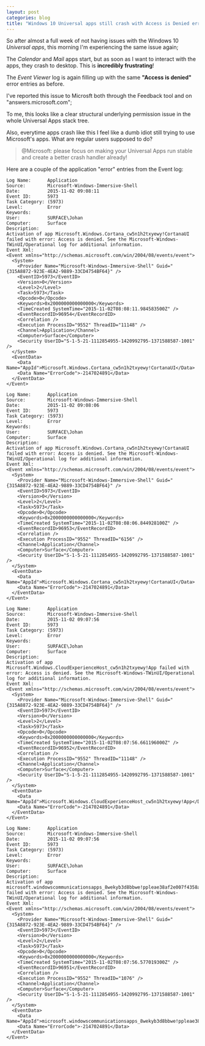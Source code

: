 ```yaml
---
layout: post
categories: blog
title: "Windows 10 Universal apps still crash with Access is Denied errors"
---
```


So after almost a full week of not having issues with the Windows 10 *Universal apps*, this morning I'm experiencing the same issue again;

The *Calendar* and *Mail* apps start, but as soon as I want to interact with the apps, they crash to desktop. This is **incredibly frustrating**!

The *Event Viewer* log is again filling up with the same **"Access is denied"** error entries as before.

I've reported this issue to Microsft both through the Feedback tool and on "answers.microsoft.com";

To me, this looks like a clear structural underlying permission issue in the whole Universal Apps stack tree.

Also, everytime apps crash like this I feel like a dumb idiot still trying to use Microsoft's apps. What are regular users supposed to do?

> @Microsoft: please focus on making your Universal Apps run stable and create a better crash handler already!


Here are a couple of the application "error" entries from the Event log:

```
Log Name:      Application
Source:        Microsoft-Windows-Immersive-Shell
Date:          2015-11-02 09:08:11
Event ID:      5973
Task Category: (5973)
Level:         Error
Keywords:
User:          SURFACE\Johan
Computer:      Surface
Description:
Activation of app Microsoft.Windows.Cortana_cw5n1h2txyewy!CortanaUI failed with error: Access is denied. See the Microsoft-Windows-TWinUI/Operational log for additional information.
Event Xml:
<Event xmlns="http://schemas.microsoft.com/win/2004/08/events/event">
  <System>
    <Provider Name="Microsoft-Windows-Immersive-Shell" Guid="{315A8872-923E-4EA2-9889-33CD4754BF64}" />
    <EventID>5973</EventID>
    <Version>0</Version>
    <Level>2</Level>
    <Task>5973</Task>
    <Opcode>0</Opcode>
    <Keywords>0x2000000000000000</Keywords>
    <TimeCreated SystemTime="2015-11-02T08:08:11.984583500Z" />
    <EventRecordID>96954</EventRecordID>
    <Correlation />
    <Execution ProcessID="9552" ThreadID="11148" />
    <Channel>Application</Channel>
    <Computer>Surface</Computer>
    <Security UserID="S-1-5-21-1112854955-1420992795-1371588587-1001" />
  </System>
  <EventData>
    <Data Name="AppId">Microsoft.Windows.Cortana_cw5n1h2txyewy!CortanaUI</Data>
    <Data Name="ErrorCode">-2147024891</Data>
  </EventData>
</Event>
```

```
Log Name:      Application
Source:        Microsoft-Windows-Immersive-Shell
Date:          2015-11-02 09:08:06
Event ID:      5973
Task Category: (5973)
Level:         Error
Keywords:
User:          SURFACE\Johan
Computer:      Surface
Description:
Activation of app Microsoft.Windows.Cortana_cw5n1h2txyewy!CortanaUI failed with error: Access is denied. See the Microsoft-Windows-TWinUI/Operational log for additional information.
Event Xml:
<Event xmlns="http://schemas.microsoft.com/win/2004/08/events/event">
  <System>
    <Provider Name="Microsoft-Windows-Immersive-Shell" Guid="{315A8872-923E-4EA2-9889-33CD4754BF64}" />
    <EventID>5973</EventID>
    <Version>0</Version>
    <Level>2</Level>
    <Task>5973</Task>
    <Opcode>0</Opcode>
    <Keywords>0x2000000000000000</Keywords>
    <TimeCreated SystemTime="2015-11-02T08:08:06.844928100Z" />
    <EventRecordID>96953</EventRecordID>
    <Correlation />
    <Execution ProcessID="9552" ThreadID="6156" />
    <Channel>Application</Channel>
    <Computer>Surface</Computer>
    <Security UserID="S-1-5-21-1112854955-1420992795-1371588587-1001" />
  </System>
  <EventData>
    <Data Name="AppId">Microsoft.Windows.Cortana_cw5n1h2txyewy!CortanaUI</Data>
    <Data Name="ErrorCode">-2147024891</Data>
  </EventData>
</Event>
```

```
Log Name:      Application
Source:        Microsoft-Windows-Immersive-Shell
Date:          2015-11-02 09:07:56
Event ID:      5973
Task Category: (5973)
Level:         Error
Keywords:
User:          SURFACE\Johan
Computer:      Surface
Description:
Activation of app Microsoft.Windows.CloudExperienceHost_cw5n1h2txyewy!App failed with error: Access is denied. See the Microsoft-Windows-TWinUI/Operational log for additional information.
Event Xml:
<Event xmlns="http://schemas.microsoft.com/win/2004/08/events/event">
  <System>
    <Provider Name="Microsoft-Windows-Immersive-Shell" Guid="{315A8872-923E-4EA2-9889-33CD4754BF64}" />
    <EventID>5973</EventID>
    <Version>0</Version>
    <Level>2</Level>
    <Task>5973</Task>
    <Opcode>0</Opcode>
    <Keywords>0x2000000000000000</Keywords>
    <TimeCreated SystemTime="2015-11-02T08:07:56.661196000Z" />
    <EventRecordID>96952</EventRecordID>
    <Correlation />
    <Execution ProcessID="9552" ThreadID="11148" />
    <Channel>Application</Channel>
    <Computer>Surface</Computer>
    <Security UserID="S-1-5-21-1112854955-1420992795-1371588587-1001" />
  </System>
  <EventData>
    <Data Name="AppId">Microsoft.Windows.CloudExperienceHost_cw5n1h2txyewy!App</Data>
    <Data Name="ErrorCode">-2147024891</Data>
  </EventData>
</Event>
```

```
Log Name:      Application
Source:        Microsoft-Windows-Immersive-Shell
Date:          2015-11-02 09:07:56
Event ID:      5973
Task Category: (5973)
Level:         Error
Keywords:
User:          SURFACE\Johan
Computer:      Surface
Description:
Activation of app microsoft.windowscommunicationsapps_8wekyb3d8bbwe!ppleae38af2e007f4358a809ac99a64a67c1 failed with error: Access is denied. See the Microsoft-Windows-TWinUI/Operational log for additional information.
Event Xml:
<Event xmlns="http://schemas.microsoft.com/win/2004/08/events/event">
  <System>
    <Provider Name="Microsoft-Windows-Immersive-Shell" Guid="{315A8872-923E-4EA2-9889-33CD4754BF64}" />
    <EventID>5973</EventID>
    <Version>0</Version>
    <Level>2</Level>
    <Task>5973</Task>
    <Opcode>0</Opcode>
    <Keywords>0x2000000000000000</Keywords>
    <TimeCreated SystemTime="2015-11-02T08:07:56.577019300Z" />
    <EventRecordID>96951</EventRecordID>
    <Correlation />
    <Execution ProcessID="9552" ThreadID="1076" />
    <Channel>Application</Channel>
    <Computer>Surface</Computer>
    <Security UserID="S-1-5-21-1112854955-1420992795-1371588587-1001" />
  </System>
  <EventData>
    <Data Name="AppId">microsoft.windowscommunicationsapps_8wekyb3d8bbwe!ppleae38af2e007f4358a809ac99a64a67c1</Data>
    <Data Name="ErrorCode">-2147024891</Data>
  </EventData>
</Event>
```